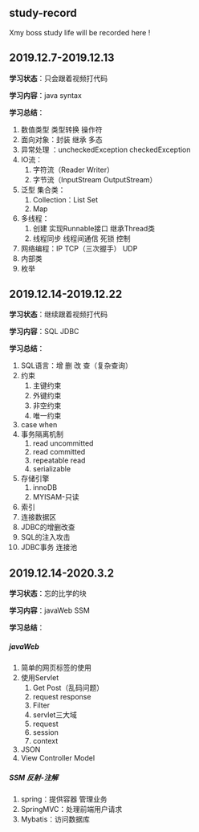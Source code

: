 ## study-record

Xmy  boss study life will be recorded here !

## 2019.12.7-2019.12.13 

**学习状态**：只会跟着视频打代码 

**学习内容**：java syntax 

**学习总结**：

1. 数值类型 类型转换 操作符 
2. 面向对象：封装 继承 多态 
3. 异常处理 ：uncheckedException checkedException 
4. IO流： 
   1. 字符流（Reader Writer） 
   2. 字节流（InputStream OutputStream） 
5. 泛型 集合类： 
    1. Collection：List Set 
    2. Map 
6. 多线程： 
    1. 创建  实现Runnable接口  继承Thread类 
    2. 线程同步  线程间通信 死锁 控制 
7. 网络编程：IP TCP（三次握手） UDP 
8. 内部类 
9. 枚举

## 2019.12.14-2019.12.22

**学习状态**：继续跟着视频打代码 

**学习内容**：SQL JDBC 

**学习总结**：

1. SQL语言：增 删 改 查（复杂查询）   
2. 约束  
   1. 主键约束   
   2. 外键约束  
   3. 非空约束  
   4. 唯一约束    
3. case when  
4. 事务隔离机制  
   1. read uncommitted
   2. read committed
   3. repeatable read
   4. serializable    
5. 存储引擎  
   1. innoDB
   2. MYISAM-只读   
6. 索引  
7. 连接数据区
8. JDBC的增删改查
9. SQL的注入攻击
10. JDBC事务 连接池

## 2019.12.14-2020.3.2

**学习状态**：忘的比学的块 

**学习内容**：javaWeb SSM 

**学习总结**：
#####   javaWeb
1. 简单的网页标签的使用  
2. 使用Servlet        
	1. Get Post（乱码问题）
    2. request response
    3. Filter
    4. servlet三大域
      1. request
      2. session
      3. context
3. JSON
4. View Controller Model
#####   SSM 反射-注解
1. spring：提供容器 管理业务
2. SpringMVC：处理前端用户请求 
3. Mybatis：访问数据库